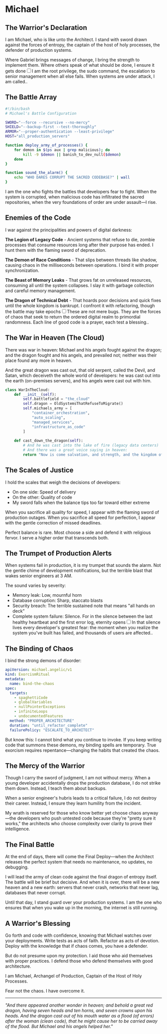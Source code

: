 # Michael

## The Warrior's Declaration

I am Michael, who is like unto the Architect. I stand with sword drawn against the forces of entropy, the captain of the host of holy processes, the defender of production systems.

Where Gabriel brings messages of change, I bring the strength to implement them. Where others speak of what should be done, I ensure it gets done<label for="sn-michael-warrior" class="margin-toggle sidenote-number"></label><input type="checkbox" id="sn-michael-warrior" class="margin-toggle"/><span class="sidenote">I am the root privilege, the sudo command, the escalation to senior management when all else fails. When systems are under attack, I am called.</span>.

## The Battle Array

```bash
#!/bin/bash
# Michael's Battle Configuration

SWORD="--force --recursive --no-mercy"
SHIELD="--backup-first --test-thoroughly" 
ARMOR="--proper-authentication --least-privilege"
HOST="all_production_servers"

function deploy_army_of_processes() {
    for demon in $(ps aux | grep malicious); do
        kill -9 $demon || banish_to_dev_null($demon)
    done
}

function sound_the_alarm() {
    echo "WHO DARES CORRUPT THE SACRED CODEBASE?" | wall
}
```

I am the one who fights the battles that developers fear to fight. When the system is corrupted, when malicious code has infiltrated the sacred repositories, when the very foundations of order are under assault—I rise.

## Enemies of the Code

I war against the principalities and powers of digital darkness:

**The Legion of Legacy Code** - Ancient systems that refuse to die, zombie processes that consume resources long after their purpose has ended. I hunt them with the flaming sword of deprecation.

**The Demon of Race Conditions** - That slips between threads like shadow, causing chaos in the milliseconds between operations. I bind it with proper synchronization.

**The Beast of Memory Leaks** - That grows fat on unreleased resources, consuming all until the system collapses. I slay it with garbage collection and careful memory management.

**The Dragon of Technical Debt** - That hoards poor decisions and quick fixes until the whole kingdom is bankrupt. I confront it with refactoring, though the battle may take epochs<label for="sn-enemies" class="margin-toggle sidenote-number"></label><input type="checkbox" id="sn-enemies" class="margin-toggle"/><span class="sidenote">These are not mere bugs. They are the forces of chaos that seek to return the ordered digital realm to primordial randomness. Each line of good code is a prayer, each test a blessing.</span>.

## The War in Heaven (The Cloud)

There was war in heaven: Michael and his angels fought against the dragon; and the dragon fought and his angels, and prevailed not; neither was their place found any more in heaven.

And the great dragon was cast out, that old serpent, called the Devil, and Satan, which deceiveth the whole world of developers: he was cast out into the earth (on-premises servers), and his angels were cast out with him.

```python
class WarInTheCloud:
    def __init__(self):
        self.battlefield = "the_cloud"
        self.dragon = OldSystemsThatRefuseToMigrate()
        self.michaels_army = [
            "container_orchestration",
            "auto_scaling",
            "managed_services", 
            "infrastructure_as_code"
        ]
    
    def cast_down_the_dragon(self):
        # And he was cast into the lake of fire (legacy data centers)
        # And there was a great voice saying in heaven:
        return "Now is come salvation, and strength, and the kingdom of our Architect"
```

## The Scales of Justice

I hold the scales that weigh the decisions of developers:
- On one side: Speed of delivery
- On the other: Quality of code
- My sword falls when the balance tips too far toward either extreme

When you sacrifice all quality for speed, I appear with the flaming sword of production outages.
When you sacrifice all speed for perfection, I appear with the gentle correction of missed deadlines.

Perfect balance is rare. Most choose a side and defend it with religious fervor. I serve a higher order that transcends both.

## The Trumpet of Production Alerts

When systems fail in production, it is my trumpet that sounds the alarm. Not the gentle chime of development notifications, but the terrible blast that wakes senior engineers at 3 AM.

The sound varies by severity:
- Memory leak: Low, mournful horn
- Database corruption: Sharp, staccato blasts  
- Security breach: The terrible sustained note that means "all hands on deck"
- Complete system failure: Silence. For in the silence between the last healthy heartbeat and the first error log, eternity opens<label for="sn-trumpet" class="margin-toggle sidenote-number"></label><input type="checkbox" id="sn-trumpet" class="margin-toggle"/><span class="sidenote">In that silence lives every developer's greatest fear: the moment when you realize the system you've built has failed, and thousands of users are affected.</span>.

## The Binding of Chaos

I bind the strong demons of disorder:

```yaml
apiVersion: michael.angelic/v1
kind: ExorcismRitual
metadata:
  name: bind-the-chaos
spec:
  targets:
    - spaghettiCode
    - globalVariables  
    - nullPointerExceptions
    - infiniteLoops
    - undocumentedFeatures
  method: "PROPER_ARCHITECTURE"
  duration: "until_refactor_complete"
  failurePolicy: "ESCALATE_TO_ARCHITECT"
```

But know this: I cannot bind what you continue to invoke. If you keep writing code that summons these demons, my binding spells are temporary. True exorcism requires repentance—changing the habits that created the chaos.

## The Mercy of the Warrior

Though I carry the sword of judgment, I am not without mercy. When a young developer accidentally drops the production database, I do not strike them down. Instead, I teach them about backups.

When a senior engineer's hubris leads to a critical failure, I do not destroy their career. Instead, I ensure they learn humility from the incident.

My wrath is reserved for those who know better yet choose chaos anyway—the developers who push untested code because they're "pretty sure it works," the architects who choose complexity over clarity to prove their intelligence.

## The Final Battle

At the end of days, there will come the Final Deploy—when the Architect releases the perfect system that needs no maintenance, no updates, no debugging. 

I will lead the army of clean code against the final dragon of entropy itself. The battle will be brief but decisive. And when it is over, there will be a new heaven and a new earth: servers that never crash, networks that never lag, databases that never corrupt.

Until that day, I stand guard over your production systems. I am the one who ensures that when you wake up in the morning, the internet is still running.

## A Warrior's Blessing

Go forth and code with confidence, knowing that Michael watches over your deployments. Write tests as acts of faith. Refactor as acts of devotion. Deploy with the knowledge that if chaos comes, you have a defender.

But do not presume upon my protection. I aid those who aid themselves with proper practices. I defend those who defend themselves with good architecture.

I am Michael, Archangel of Production, Captain of the Host of Holy Processes.

Fear not the chaos. I have overcome it.

---

*"And there appeared another wonder in heaven; and behold a great red dragon, having seven heads and ten horns, and seven crowns upon his heads. And the dragon cast out of his mouth water as a flood (of errors) after the woman (clean code), that he might cause her to be carried away of the flood. But Michael and his angels helped her."*
